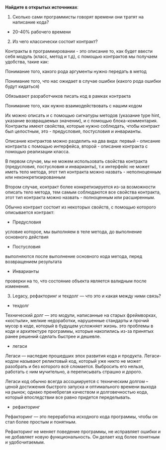 **Найдите в открытых источниках**:
1. Сколько сами программисты говорят времени они тратят на написание кода?

-  20-40% рабочего времени

2. Из чего классически состоит контракт?

Контракты в программировании - это описание то, как будет ввести себя модуль (класс, метод и т.д), с помощью контрактов мы получаем удобства, такие как:

Понимание того, какого рода аргументы нужно передать в метод

Понимание того, что нас ожидает в случае ошибки (какого рода ошибки будут кидаться)

Обязывают разработчиков писать код в рамках контракта

Понимание того, как нужно взаимодействовать с нашим кодом

Их можно описать и с помощью сигнатуры методов (указание type hint, указание возвращаемых значении), и с помощью блока-комментария. Контракты имеют свойства, которые нужно соблюдать, чтобы контракт был целостным, это - предусловия, постусловия и инварианты.

Описание контрактов можно разделить на два вида: первый - описание контракта с помощью интерфейса, второй - описание контракта с помощью реализации класса.

В первом случае, мы не можем использовать свойства контракта (предусловия, постусловия и инварианты), т.к интерфейс не может иметь тело метода, этот тип контракта можно назвать - неполноценным или неконкретизированным

Втором случае, контракт более конкретизируется из-за возможности описать тело метода, тем самым соблюдаются все свойства контракта, этот тип контракта можно назвать - полноценным или расширенным.

Обычно контракт состоит из некоторых свойств, с помощью которого описывается контракт:

- Предусловия

условие которое, мы выполняем в теле метода, до выполнение основного действия

- Постусловия

выполняются после выполнение основного кода метода, перед возвращением результата

- Инварианты

проверки на то, что состояние объекта является валидным после изменения.

3. Legacy, рефакторинг и техдолг — что это и какая между ними связь?

- техдолг

Технический долг — это модули, написанные на старых фреймворках, «костыли», мелкие недоработки, нарушенные стандарты и прочий мусор в коде, который в будущем усложняет жизнь. это проблемы в коде и архитектуре программы, которые накопились из-за принятых ранее решений сделать быстрее и дешевле.

- легаси

Легаси  — наследие прошедших эпох развития кода и продукта. Легаси-кодом называют реликтовый код, который уже никто не может разобрать и без которого всё сломается. Выбросить его нельзя, работать с ним мучительно, а переписывать страшно и дорого.

Легаси код обычно всегда ассоциируется с техническим долгом – ценой достижения быстрого запуска и оптимального времени выхода на рынок; однако пренебрегая качеством и долговечностью кода, который впоследствии все равно придется переделывать.

- рефакторинг

Рефакторинг — это переработка исходного кода программы, чтобы он стал более простым и понятным.

Рефакторинг не меняет поведение программы, не исправляет ошибки и не добавляет новую функциональность. Он делает код более понятным и удобочитаемым.
